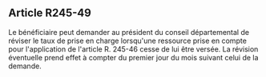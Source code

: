 ## Article R245-49

Le bénéficiaire peut demander au président du conseil départemental de réviser le taux de prise en charge
lorsqu'une ressource prise en compte pour l'application de l'article R. 245-46 cesse de lui être versée. La
révision éventuelle prend effet à compter du premier jour du mois suivant celui de la demande.


